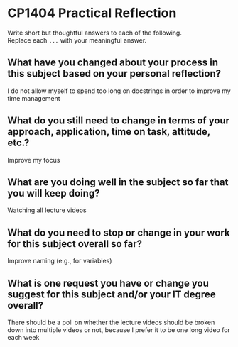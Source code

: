 # CP1404 Practical Reflection

Write short but thoughtful answers to each of the following.  
Replace each `...` with your meaningful answer.

## What have you changed about your process in this subject based on your personal reflection?

I do not allow myself to spend too long on docstrings in order to improve my
time management

## What do you still need to change in terms of your approach, application, time on task, attitude, etc.?

Improve my focus

## What are you doing well in the subject so far that you will keep doing?

Watching all lecture videos

## What do you need to stop or change in your work for this subject overall so far?

Improve naming (e.g., for variables)

## What is one request you have or change you suggest for this subject and/or your IT degree overall?

There should be a poll on whether the lecture videos should be broken down into
multiple videos or not, because I prefer it to be one long video for each week

